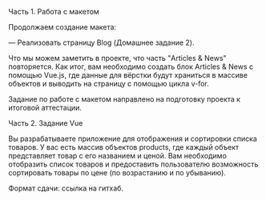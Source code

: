 Часть 1. Работа с макетом

Продолжаем создание макета:

— Реализовать страницу Blog (Домашнее задание 2).

Что мы можем заметить в проекте, что часть "Articles & News" повторяется. Как итог, вам необходимо создать блок Articles & News с помощью Vue.js, где данные для вёрстки будут храниться в массиве объектов и выводить на страницу с помощью цикла v-for.

Задание по работе с макетом направлено на подготовку проекта к итоговой аттестации.

Часть 2. Задание Vue

Вы разрабатываете приложение для отображения и сортировки списка товаров. У вас есть массив объектов products, где каждый объект представляет товар с его названием и ценой. Вам необходимо отобразить список товаров и предоставить пользователю возможность сортировать товары по цене (по возрастанию и по убыванию).

Формат сдачи: ссылка на гитхаб.